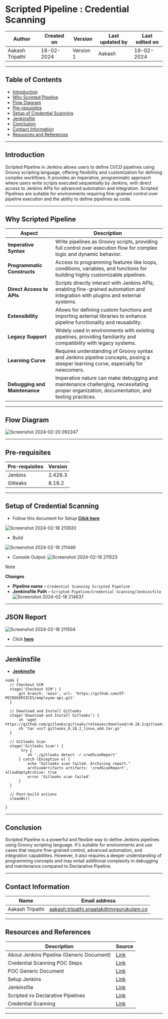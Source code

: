 # Scripted Pipeline : Credential Scanning



|   Author        |  Created on   |  Version   | Last updated by  | Last edited on |
| --------------- | --------------| -----------|----------------- | -------------- |
| Aakash Tripathi |  16-02-2024  |  Version 1 | Aakash  | 18-02-2024    |

***
## Table of Contents
+ [Introduction](#Introduction)
+ [Why Scripted Pipeline](#Why-Scripted-Pipeline)
+ [Flow Diagram](#Flow-Diagram)
+ [Pre-requisites](#Pre-requisites)
+ [Setup of Credential Scanning](#Setup-of-Credential-Scanning)
+ [Jenkinsfile](#Jenkinsfile)
+ [Conclusion](#Conclusion)
+ [Contact Information](#Contact-Information)
+ [Resources and References](#Resources-and-References)
  
***
## Introduction

Scripted Pipeline in Jenkins allows users to define CI/CD pipelines using Groovy scripting language, offering flexibility and customization for defining complex workflows. It provides an imperative, programmatic approach where users write scripts executed sequentially by Jenkins, with direct access to Jenkins APIs for advanced automation and integration. Scripted Pipelines are suitable for environments requiring fine-grained control over pipeline execution and the ability to define pipelines as code.

***
## Why Scripted Pipeline
| Aspect                    | Description                                                                                                                                                       |
|---------------------------|-------------------------------------------------------------------------------------------------------------------------------------------------------------------|
| **Imperative Syntax**        | Write pipelines as Groovy scripts, providing full control over execution flow for complex logic and dynamic behavior.                                           |
| **Programmatic Constructs**  | Access to programming features like loops, conditions, variables, and functions for building highly customizable pipelines.                                       |
| **Direct Access to APIs**    | Scripts directly interact with Jenkins APIs, enabling fine-grained automation and integration with plugins and external systems.                                 |
| **Extensibility**            | Allows for defining custom functions and importing external libraries to enhance pipeline functionality and reusability.                                          |
| **Legacy Support**           | Widely used in environments with existing pipelines, providing familiarity and compatibility with legacy systems.                                               |
| **Learning Curve**           | Requires understanding of Groovy syntax and Jenkins pipeline concepts, posing a steeper learning curve, especially for newcomers.                                |
| **Debugging and Maintenance** | Imperative nature can make debugging and maintenance challenging, necessitating proper organization, documentation, and testing practices. |   

***
## Flow Diagram  
![Screenshot 2024-02-20 092247](https://github.com/avengers-p7/Documentation/assets/156056344/241cfb9c-e306-474e-b8d8-8a94ddb6fc5e)



***
## Pre-requisites
| **Pre-requisites** | **Version** |
| ------------------ | ----------- |
| Jenkins | 2.426.3 | 
| Gitleaks | 8.18.2 |

***
## Setup of Credential Scanning
* Follow this document for Setup [**Cilck here**](https://github.com/avengers-p7/Documentation/blob/main/Application_CI/Implementation/GenericDoc/pipelinePOC.md)

![Screenshot 2024-02-18 213920](https://github.com/avengers-p7/Documentation/assets/156056344/95d8501d-c3ee-4046-a0f2-6e37b25a32aa)

* Build

![Screenshot 2024-02-18 211446](https://github.com/avengers-p7/Documentation/assets/156056344/931233c3-be7e-4eba-b588-436e78506d1a)



* Console Output:
 ![Screenshot 2024-02-18 211523](https://github.com/avengers-p7/Documentation/assets/156056344/8153087f-4683-47af-b9cf-0bb6353e50e9)



> [!NOTE]
> **Changes**
> *  **Pipeline name**       **-**  `Credential Scanning Scripted Pipeline`
> *  **Jenkinsfile Path**    **-**  `Scripted Pipeline/Credential Scanning/Jenkinsfile`  
![Screenshot 2024-02-18 214637](https://github.com/avengers-p7/Documentation/assets/156056344/4812f753-2287-425a-a1c5-0a1dc39b85af)

***

## JSON Report
![Screenshot 2024-02-18 211504](https://github.com/avengers-p7/Documentation/assets/156056344/840a0512-10b8-40b5-bd89-3cbdd3b02c03)


 * Cilck [**here**](https://github.com/avengers-p7/Documentation/blob/main/Application_CI/Implementation/Credential%20Scanning/Declarative%20Pipeline/credScanReport)

***
## Jenkinsfile
  * [**Jenkinsfie**](https://github.com/CodeOps-Hub/Jenkinsfile/blob/main/Scripted%20Pipeline/Credential%20Scanning/Jenkinsfile)
  ```shell 
node {
    // Checkout SCM
    stage('Checkout SCM') {
        git branch: 'main', url: 'https://github.com/OT-MICROSERVICES/employee-api.git'
    }

    // Download and Install Gitleaks
    stage('Download and Install Gitleaks') {
        sh 'wget https://github.com/gitleaks/gitleaks/releases/download/v8.18.2/gitleaks_8.18.2_linux_x64.tar.gz'
        sh 'tar xvzf gitleaks_8.18.2_linux_x64.tar.gz'
    }

    // Gitleaks Scan
    stage('Gitleaks Scan') {
         try {
            sh './gitleaks detect -r credScanReport'
        } catch (Exception e) {
            echo "Gitleaks scan failed. Archiving report."
            archiveArtifacts artifacts: 'credScanReport', allowEmptyArchive: true
            error 'Gitleaks scan failed'
        }
    }

    // Post-build actions
    cleanWs()

}
```
***
## Conclusion

Scripted Pipeline is a powerful and flexible way to define Jenkins pipelines using Groovy scripting language. It's suitable for environments and use cases that require fine-grained control, advanced automation, and integration capabilities. However, it also requires a deeper understanding of programming concepts and may entail additional complexity in debugging and maintenance compared to Declarative Pipeline.

***
## Contact Information
| Name | Email address |
| ---- | ------------- |
| Aakash Tripathi | aakash.tripathi.snaatak@mygurukulam.co |
***
## Resources and References
|  **Description** |   **Source** |
| ---------------- | ------------ |
| About Jenkins Pipeline (Generic Document) | [Link](https://github.com/avengers-p7/Documentation/blob/main/Application_CI/Implementation/GenericDoc/jenkinsPipeline.md  ) |
| Credential Scanning POC Steps | [Link](https://github.com/avengers-p7/Documentation/blob/main/Application_CI/Design/02-%20Generic%20CI%20operation/Credentials%20Scanning/Credential%20Scanning%20via%20GitLeaks%20POC.md) |
| POC Generic Document | [Link](https://github.com/avengers-p7/Documentation/blob/main/Application_CI/Implementation/GenericDoc/pipelinePOC.md) |
| Setup Jenkins | [Link](https://github.com/avengers-p7/Documentation/blob/main/Application_CI/Implementation/GolangCI/Bug%20Analysis/Declarative%20Pipeline/Readme.md#Setup) |
| Jenkinsfile | [Link](https://github.com/avengers-p7/Jenkinsfile/blob/main/Declarative%20Pipeline/Python/Dependency_Scanning/Jenkinsfile) |
| Scripted vs Declarative Pipelines | [Link](https://www.baeldung.com/ops/jenkins-scripted-vs-declarative-pipelines) |
| Credential Scanning| [Link](https://github.com/avengers-p7/Documentation/blob/main/Application_CI/Design/02-%20Generic%20CI%20operation/Credentials%20Scanning/README.md) |

***



